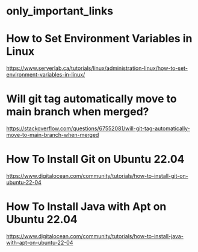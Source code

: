 # only_important_links
# How to Set Environment Variables in Linux
https://www.serverlab.ca/tutorials/linux/administration-linux/how-to-set-environment-variables-in-linux/

# Will git tag automatically move to main branch when merged?
https://stackoverflow.com/questions/67552081/will-git-tag-automatically-move-to-main-branch-when-merged

# How To Install Git on Ubuntu 22.04
https://www.digitalocean.com/community/tutorials/how-to-install-git-on-ubuntu-22-04
# How To Install Java with Apt on Ubuntu 22.04
https://www.digitalocean.com/community/tutorials/how-to-install-java-with-apt-on-ubuntu-22-04
